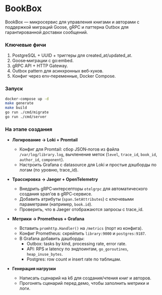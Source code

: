 # BookBox

BookBox — микросервис для управления книгами и авторами с поддержкой миграций Goose, gRPC и паттерна Outbox для гарантированной доставки сообщений.

### Ключевые фичи

1) PostgreSQL + UUID + триггеры для created_at/updated_at.
2) Goose‑миграции с go:embed.
3) gRPC API + HTTP Gateway.
4) Outbox pattern для асинхронных веб‑хуков.
5) Конфиг через env‑переменные, Docker Compose.

### Запуск
```bash
docker-compose up -d
make generate
make build
go run ./cmd/migrate
go run ./cmd/server
```

### На этапе создания
- **Логирование → Loki + Promtail**  
  - Конфиг для Promtail: сбор JSON‑логов из файла `/var/log/library.log`, вычленение меток (`level`, `trace_id`, `book_id`, `author_id`, `component`).  
  - Настроить Grafana с datasource для Loki и простые дэшборды по логам (по уровню, trace_id).

- **Трассировка → Jaeger + OpenTelemetry**  
  - Внедрить gRPC‑интерсепторы `otelgrpc` для автоматического создания span’ов в gRPC‑сервисе.  
  - Добавить атрибуты (`span.SetAttributes`) с ключевыми параметрами (например, `book.id`).  
  - Проверить, что в Jaeger отображаются запросы с trace_id.

- **Метрики → Prometheus + Grafana**  
  - Вставить `promhttp.Handler()` на `/metrics` (порт из конфига).  
  - Конфиг Prometheus: скрейпить `library:9000` и `postgres:9187`.  
  - В Grafana добавить дашборды:
    - Outbox: tasks by kind, processing rate, error rate.
    - API: RPS и latency по эндпоинтам, `go_goroutines`, `heap_inuse_bytes`.
    - Postgres: row count и insert rate по таблицам.

- **Генерация нагрузки**  
  - Написать сценарий на k6 для создания/чтения книг и авторов.  
  - Прогонять сценарий перед демо, чтобы заполнить метрики и логи.
